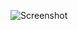 ![Screenshot](https://raw.githubusercontent.com/Cryakl/Ultimate-RAT-Collection/refs/heads/main/Messiah/Messiah%20v3.0/Screenshot.png)
